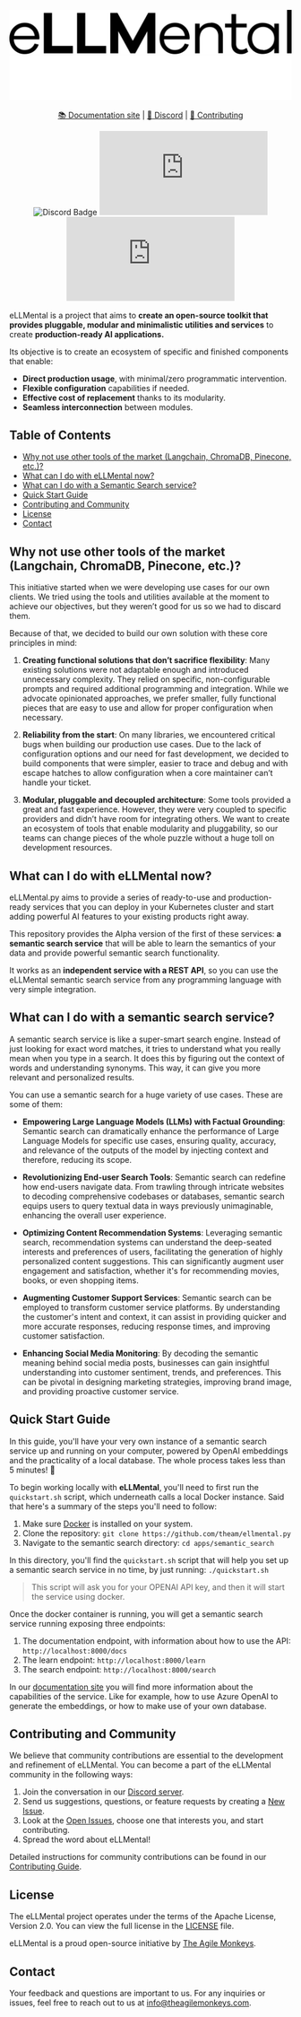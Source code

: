 ![eLLMental](website/static/img/logoellmental.png#gh-light-mode-only)
![eLLMental](website/static/img/ellemental%20white.png#gh-dark-mode-only)

<div align="center">

[📚 Documentation site](https://python.ellmental.com) | [💬 Discord](https://discord.gg/34cBbvjjAx) | [🤝 Contributing](website/CONTRIBUTING.md)

</div>

<div align="center">

![Discord Badge](https://img.shields.io/discord/1130503844024029294)
![License Badge](https://img.shields.io/github/license/theam/ellmental.py)
![GitHub issues Badge](https://img.shields.io/github/issues/theam/ellmental.py)

</div>

eLLMental is a project that aims to **create an open-source toolkit that provides pluggable, modular and minimalistic utilities and services** to create **production-ready AI applications.**

Its objective is to create an ecosystem of specific and finished components that enable:

- **Direct production usage**, with minimal/zero programmatic intervention.
- **Flexible configuration** capabilities if needed.
- **Effective cost of replacement** thanks to its modularity.
- **Seamless interconnection** between modules.

## Table of Contents

- [Why not use other tools of the market (Langchain, ChromaDB, Pinecone, etc.)?](#why-not-use-other-tools-of-the-market-langchain-chromadb-pinecone-etc)
- [What can I do with eLLMental now?](#what-can-i-do-with-ellmental-now)
- [What can I do with a Semantic Search service?](#what-can-i-do-with-a-semantic-search-service)
- [Quick Start Guide](#quick-start-guide)
- [Contributing and Community](#contributing-and-community)
- [License](#license)
- [Contact](#contact)

## Why not use other tools of the market (Langchain, ChromaDB, Pinecone, etc.)?

This initiative started when we were developing use cases for our own clients. We tried using the tools and utilities available at the moment to achieve our objectives, but they weren’t good for us so we had to discard them.

Because of that, we decided to build our own solution with these core principles in mind:

1. **Creating functional solutions that don’t sacrifice flexibility**: Many existing solutions were not adaptable enough and introduced unnecessary complexity. They relied on specific, non-configurable prompts and required additional programming and integration. While we advocate opinionated approaches, we prefer smaller, fully functional pieces that are easy to use and allow for proper configuration when necessary.

2. **Reliability from the start**: On many libraries, we encountered critical bugs when building our production use cases. Due to the lack of configuration options and our need for fast development, we decided to build components that were simpler, easier to trace and debug and with escape hatches to allow configuration when a core maintainer can’t handle your ticket.

3. **Modular, pluggable and decoupled architecture**: Some tools provided a great and fast experience. However, they were very coupled to specific providers and didn’t have room for integrating others. We want to create an ecosystem of tools that enable modularity and pluggability, so our teams can change pieces of the whole puzzle without a huge toll on development resources.

## What can I do with eLLMental now?

eLLMental.py aims to provide a series of ready-to-use and production-ready services that you can deploy in your Kubernetes cluster and start adding powerful AI features to your existing products right away.

This repository provides the Alpha version of the first of these services: **a semantic search service** that will be able to learn the semantics of your data and provide powerful semantic search functionality.

It works as an **independent service with a REST API**, so you can use the eLLMental semantic search service from any programming language with very simple integration.

## What can I do with a semantic search service?

A semantic search service is like a super-smart search engine. Instead of just looking for exact word matches, it tries to understand what you really mean when you type in a search. It does this by figuring out the context of words and understanding synonyms. This way, it can give you more relevant and personalized results.

You can use a semantic search for a huge variety of use cases. These are some of them:

- **Empowering Large Language Models (LLMs) with Factual Grounding**: Semantic search can dramatically enhance the performance of Large Language Models for specific use cases, ensuring quality, accuracy, and relevance of the outputs of the model by injecting context and therefore, reducing its scope.

- **Revolutionizing End-user Search Tools**: Semantic search can redefine how end-users navigate data. From trawling through intricate websites to decoding comprehensive codebases or databases, semantic search equips users to query textual data in ways previously unimaginable, enhancing the overall user experience.

- **Optimizing Content Recommendation Systems**: Leveraging semantic search, recommendation systems can understand the deep-seated interests and preferences of users, facilitating the generation of highly personalized content suggestions. This can significantly augment user engagement and satisfaction, whether it's for recommending movies, books, or even shopping items.

- **Augmenting Customer Support Services**: Semantic search can be employed to transform customer service platforms. By understanding the customer's intent and context, it can assist in providing quicker and more accurate responses, reducing response times, and improving customer satisfaction.

- **Enhancing Social Media Monitoring**: By decoding the semantic meaning behind social media posts, businesses can gain insightful understanding into customer sentiment, trends, and preferences. This can be pivotal in designing marketing strategies, improving brand image, and providing proactive customer service.

## Quick Start Guide

In this guide, you'll have your very own instance of a semantic search service up and running on your computer,
powered by OpenAI embeddings and the practicality of a local database. The whole process takes less than 5 minutes! 🌈

To begin working locally with **eLLMental**, you'll need to first run the `quickstart.sh` script, which underneath calls
a local Docker instance. Said that here's a summary of the steps you'll need to follow:

1. Make sure [Docker](https://www.docker.com/) is installed on your system.
2. Clone the repository: `git clone https://github.com/theam/ellmental.py`
3. Navigate to the semantic search directory: `cd apps/semantic_search`

In this directory, you'll find the `quickstart.sh` script that will help you set up a semantic search service in no time, by
just running: `./quickstart.sh`

> This script will ask you for your OPENAI API key, and then it will start the service using
> docker.

Once the docker container is running, you will get a semantic search service running exposing three endpoints:

1. The documentation endpoint, with information about how to use the API: `http://localhost:8000/docs`
2. The learn endpoint: `http://localhost:8000/learn`
3. The search endpoint: `http://localhost:8000/search`

In our [documentation site](https://python.ellmental.com) you will find more information about the capabilities of the service. Like for example, how to use Azure OpenAI to generate the embeddings, or how to make use of your own database.

## Contributing and Community

We believe that community contributions are essential to the development and refinement of eLLMental. You can become a part of the eLLMental community in the following ways:

1. Join the conversation in our [Discord server](https://discord.gg/34cBbvjjAx).
2. Send us suggestions, questions, or feature requests by creating a [New Issue](https://github.com/theam/ellmental.py/issues/new).
3. Look at the [Open Issues](https://github.com/theam/ellmental.py/issues), choose one that interests you, and start contributing.
4. Spread the word about eLLMental!

Detailed instructions for community contributions can be found in our [Contributing Guide](website/CONTRIBUTING.md).

## License

The eLLMental project operates under the terms of the Apache License, Version 2.0. You can view the full license in the [LICENSE](LICENSE) file.

eLLMental is a proud open-source initiative by [The Agile Monkeys](https://www.theagilemonkeys.com/).

## Contact

Your feedback and questions are important to us. For any inquiries or issues, feel free to reach out to us at [info@theagilemonkeys.com](mailto:info@theagilemonkeys.com).
